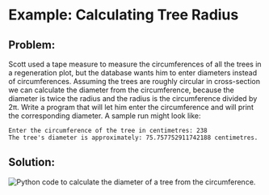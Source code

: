 # Example: Calculating Tree Radius

## Problem:

Scott used a tape measure to measure the circumferences of all the trees in a regeneration plot, but the database wants him to enter diameters instead of circumferences. Assuming the trees are roughly circular in cross-section we can calculate the diameter from the circumference, because the diameter is twice the radius and the radius is the circumference divided by 2π. Write a program that will let him enter the circumference and will print the corresponding diameter. A sample run might look like:

    Enter the circumference of the tree in centimetres: 238
    The tree's diameter is approximately: 75.757752911742188 centimetres.

## Solution:

![Python code to calculate the diameter of a tree from the
circumference.](17_pTreeCircumference_py.png)
